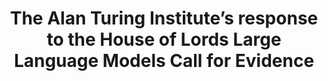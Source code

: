 ---
title: "The Alan Turing Institute’s response to the House of Lords Large Language Models Call for Evidence"
year: 2023
pdf_url: "https://www.turing.ac.uk/news/publications/alan-turing-institutes-response-house-lords-large-language-models-call-evidence"
author_list: "Fazl Barez, Philip H. S. Torr, Aleksandar Petrov, Carolyn Ashurst, Jennifer Ding, Ardi Janjeva, Alexander Babuta, Morgan Briggs, Jonathan Bright, Stephanie Cairns, Miranda Cross, David Leslie, Helen Margetts, Deborah Morgan, Jacob Pratt, Vincent Straub, Christopher Thomas, Sophie Arana, Christopher Burr, Cassandra Gould Van Praag, Kalle Westerling, Kirstie Whitaker, Arielle Bennett, Malvika Sharan, Bastian Greshake Tzovaras, Ashley Van De Casteele, Matt Fuller"
pub_in: "The Alan Turing Institute"
---